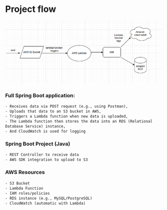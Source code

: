 #  Project flow
![Architecture!](https://github.com/vivekSingh1406/AWS-Service/blob/main/Example-S3-Lambda-RDS-Service/vivek-singh.png)


### Full Spring Boot application:

    - Receives data via POST request (e.g., using Postman),
    - Uploads that data to an S3 bucket in AWS,
    - Triggers a Lambda function when new data is uploaded,
    - The Lambda function then stores the data into an RDS (Relational Database Service) instance,
    - And CloudWatch is used for logging


### Spring Boot Project (Java)

    - REST Controller to receive data
    - AWS SDK integration to upload to S3

### AWS Resources

    - S3 Bucket
    - Lambda Function
    - IAM roles/policies
    - RDS instance (e.g., MySQL/PostgreSQL)
    - CloudWatch (automatic with Lambda)
